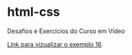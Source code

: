 # html-css
 Desafios e Exercícios do Curso em Vídeo

<a href="https://deivysonronan.github.io/html-css/exercicios/ex016/index.html"> Link para vizualizar o exemplo 16</a>